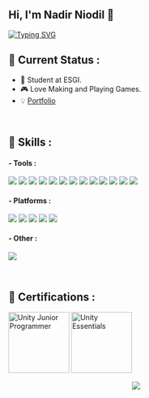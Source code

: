 ## Hi, I'm Nadir Niodil 👋

[![Typing SVG](https://readme-typing-svg.demolab.com?font=Fira+Code&pause=1000&width=435&lines=Welcome+to+my+GitHub;Nice+to+meet+you+!;French+Developer)](https://git.io/typing-svg)

## 📡 Current Status :
- 💼 Student at ESGI.
- 🎮 Love Making and Playing Games.
- 💡 [Portfolio](https://nniodil.github.io/nadirniodil.github.io/)

<div align="center">
  <a href="https://open.spotify.com/user/21jgklbc66jx456qo7xpymrva">
    <img src="https://aamoyel.vercel.app/api/now-playing" alt="">
  </a>
</div>

</br>


## 🚀 Skills :

#### - Tools :
<p align=left>
<img src="https://img.shields.io/badge/Terraform-7B42BC?style=for-the-badge&logo=terraform&logoColor=white">
<img src="https://img.shields.io/badge/Docker-2496ED?style=for-the-badge&logo=docker&logoColor=white">
<img src="https://img.shields.io/badge/Nginx-009639?style=for-the-badge&logo=nginx&logoColor=white">
<img src="https://img.shields.io/badge/Ansible-000000?style=for-the-badge&logo=Ansible&logoColor=white">
<img src="https://img.shields.io/badge/Prometheus-E6522C?style=for-the-badge&logo=prometheus&logoColor=white">
<img src="https://img.shields.io/badge/Istio-516BAA?style=for-the-badge&logo=istio&logoColor=white">
<img src="https://img.shields.io/badge/Vault-FFFFFF?style=for-the-badge&logo=vault&logoColor=black">
<img src="https://img.shields.io/badge/Harbor-00364d?style=for-the-badge&logo=harbor&logoColor=white">
<img src="https://img.shields.io/badge/Grafana-f17028?style=for-the-badge&logo=grafana&logoColor=white">
<img src="https://img.shields.io/badge/FluxCD-516BAA?style=for-the-badge&logo=fluxcd&logoColor=white">
<img src="https://img.shields.io/badge/ArgoCD-f37430?style=for-the-badge&logo=argocd&logoColor=white">
<img src="https://img.shields.io/badge/HAProxy-243d5a?style=for-the-badge&logo=haproxy&logoColor=white">
<img src="https://img.shields.io/badge/Traefik-2299b7?style=for-the-badge&logo=go&logoColor=white">
</p>

#### - Platforms :
<p align=left>
<img src="https://img.shields.io/badge/Kubernetes-326DE6?style=for-the-badge&logo=kubernetes&logoColor=white">
<img src="https://img.shields.io/badge/Rancher-2453ff?style=for-the-badge&logo=rancher&logoColor=white">
<img src="https://img.shields.io/badge/GitLab-330F63?style=for-the-badge&logo=gitlab&logoColor=white">
<img src="https://img.shields.io/badge/Keycloak-494949?style=for-the-badge&logo=openid&logoColor=white">
<img src="https://img.shields.io/badge/Proxmox-000000?style=for-the-badge&logo=proxmox&logoColor=white">
</p>

#### - Other :
<p align=left>
<img src="https://img.shields.io/badge/Linux-ffffff?style=for-the-badge&logo=linux&logoColor=black">
</p>

</br>

## 📜 Certifications :
<a href="https://www.credly.com/badges/bea24e3a-5060-49b1-a6f5-50165a1cba36"><img width="120px" src="https://images.credly.com/size/340x340/images/03d1c2f6-6182-49bd-b5af-2ef6d28b5383/image.png" alt="Unity Junior Programmer"></a>
<a href="https://www.credly.com/badge/62d6ebfb-170a-4e73-9983-454914f13b01"><img width="120px" src="https://images.credly.com/size/340x340/images/2ebece18-451f-4f69-868a-9b5edac57567/image.png" alt="Unity Essentials"></a>


<p align="center">
  <img src="https://capsule-render.vercel.app/api?type=waving&color=gradient&height=60&section=footer"/>
</p>
